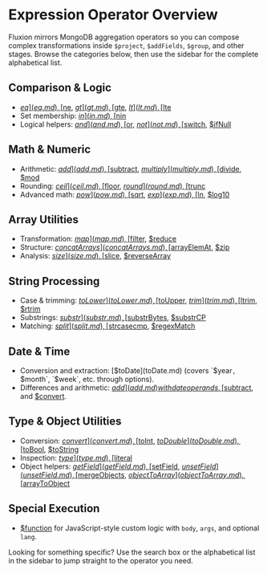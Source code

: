 # Expression Operator Overview

Fluxion mirrors MongoDB aggregation operators so you can compose complex transformations inside `$project`, `$addFields`, `$group`, and other stages. Browse the categories below, then use the sidebar for the complete alphabetical list.

## Comparison & Logic

- [$eq](eq.md), [$ne](ne.md), [$gt](gt.md), [$gte](gte.md), [$lt](lt.md), [$lte](lte.md)
- Set membership: [$in](in.md), [$nin](nin.md)
- Logical helpers: [$and](and.md), [$or](or.md), [$not](not.md), [$switch](switch.md), [$ifNull](ifNull.md)

## Math & Numeric

- Arithmetic: [$add](add.md), [$subtract](subtract.md), [$multiply](multiply.md), [$divide](divide.md), [$mod](mod.md)
- Rounding: [$ceil](ceil.md), [$floor](floor.md), [$round](round.md), [$trunc](trunc.md)
- Advanced math: [$pow](pow.md), [$sqrt](sqrt.md), [$exp](exp.md), [$ln](ln.md), [$log10](log10.md)

## Array Utilities

- Transformation: [$map](map.md), [$filter](filter.md), [$reduce](reduce.md)
- Structure: [$concatArrays](concatArrays.md), [$arrayElemAt](arrayElemAt.md), [$zip](zip.md)
- Analysis: [$size](size.md), [$slice](slice.md), [$reverseArray](reverseArray.md)

## String Processing

- Case & trimming: [$toLower](toLower.md), [$toUpper](toUpper.md), [$trim](trim.md), [$ltrim](ltrim.md), [$rtrim](rtrim.md)
- Substrings: [$substr](substr.md), [$substrBytes](substrBytes.md), [$substrCP](substrCP.md)
- Matching: [$split](split.md), [$strcasecmp](strcasecmp.md), [$regexMatch](regexMatch.md)

## Date & Time

- Conversion and extraction: [$toDate](toDate.md) (covers `$year`, `$month`, `$week`, etc. through options).
- Differences and arithmetic: [$add](add.md) with date operands, [$subtract](subtract.md), and [$convert](convert.md).

## Type & Object Utilities

- Conversion: [$convert](convert.md), [$toInt](toInt.md), [$toDouble](toDouble.md), [$toBool](toBool.md), [$toString](toString.md)
- Inspection: [$type](type.md), [$literal](literal.md)
- Object helpers: [$getField](getField.md), [$setField](setField.md), [$unsetField](unsetField.md), [$mergeObjects](mergeObjects.md), [$objectToArray](objectToArray.md), [$arrayToObject](arrayToObject.md)

## Special Execution

- [$function](function.md) for JavaScript-style custom logic with `body`, `args`, and optional `lang`.

Looking for something specific? Use the search box or the alphabetical list in the sidebar to jump straight to the operator you need.
